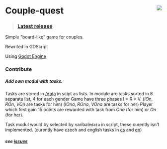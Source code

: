 # Couple-quest <img src="https://github.com/Clonewayx/Couple-quest/blob/master/slice/hra.png" align="right">
>### [Latest release](https://github.com/Clonewayx/Couple-quest/releases/latest)

Simple "board-like" game for couples.

Rewrited in GDScript

Using [Godot Engine](https://godotengine.org/)


### Contribute
##### Add own modul with tasks.
Tasks are stored in [/data](/data) in scipt as lists.
In module are tasks sorted in 8 separate list, 4 for each gender
Game have three phases I > R > V. (_IOn_, _ROn_, _VOn_ are tasks for him) (_IOna_, _ROna_, _VOna_ are tasks for her)
Player which first gain 15 points are rewarded with task from _Ona_ (for him) or _On_ (for her).

Task modul would by selected by varibale`data` in script, these curently isn't implemented. (curently have czech and english tasks in [cs](/data/cs.gd) and [en](/data/en.gd))

##### see [issues](https://github.com/Clonewayx/Couple-quest/issues)
